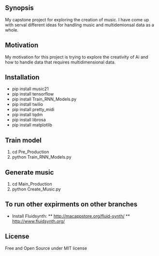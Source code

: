 
## Synopsis

My capstone project for exploring the creation of music. I have come up with serval different ideas for handling music and multidemionsal data as a whole.


## Motivation

My motivation for this project is trying to explore the creativity of Ai and how to handle data that requires multidimensional data. 

## Installation
  * pip install music21
  * pip install tensorflow
  * pip install Train_RNN_Models.py
  * pip install twilio
  * pip install pretty_midi
  * pip install tqdm
  * pip install librosa
  * pip install matplotlib
  
## Train model
   1. cd Pre_Production
   2. python Train_RNN_Models.py
   
## Generate music
   1. cd Main_Production
   2. python Create_Music.py
   
## To run other expirments on other branches
 * Install Fluidsynth: 
  ** http://macappstore.org/fluid-synth/
  ** http://www.fluidsynth.org/
 

## License

Free and Open Source under MIT license
